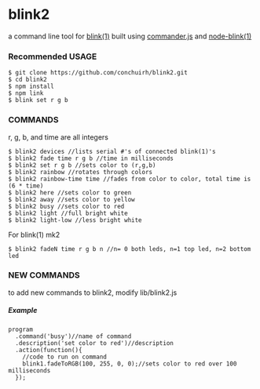 # blink2
a command line tool for [blink(1)](http://thingm.com/products/blink-1.html)
built using [commander.js](http://visionmedia.github.io/commander.js/)
and [node-blink(1)](https://github.com/sandeepmistry/node-blink1)

### Recommended USAGE
    $ git clone https://github.com/conchuirh/blink2.git
    $ cd blink2
    $ npm install
    $ npm link
    $ blink set r g b

### COMMANDS
r, g, b, and time are all integers

    $ blink2 devices //lists serial #'s of connected blink(1)'s
    $ blink2 fade time r g b //time in milliseconds
    $ blink2 set r g b //sets color to (r,g,b)
    $ blink2 rainbow //rotates through colors
    $ blink2 rainbow-time time //fades from color to color, total time is (6 * time)
    $ blink2 here //sets color to green
    $ blink2 away //sets color to yellow
    $ blink2 busy //sets color to red
    $ blink2 light //full bright white
    $ blink2 light-low //less bright white

For blink(1) mk2

    $ blink2 fadeN time r g b n //n= 0 both leds, n=1 top led, n=2 bottom led

### NEW COMMANDS
to add new commands to blink2, modify lib/blink2.js
##### Example
    program
      .command('busy')//name of command
      .description('set color to red')//description
      .action(function(){
        //code to run on command
        blink1.fadeToRGB(100, 255, 0, 0);//sets color to red over 100 milliseconds
      });
